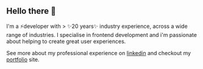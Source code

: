 ## Hello there 👋

I'm a ⚡developer with > ✨20 years✨ industry experience, across a wide range of industries. I specialise in frontend development and i'm passionate about helping to create great user experiences.

See more about my professional experience on [linkedin](https://www.linkedin.com/in/frontendrob/) and checkout my [portfolio](http://portfolio.robertjamesphillips.com/) site.

<!--
**hellraiserrob/hellraiserrob** is a ✨ _special_ ✨ repository because its `README.md` (this file) appears on your GitHub profile.

Here are some ideas to get you started:

- 🔭 I’m currently working on ...
- 🌱 I’m currently learning ...
- 👯 I’m looking to collaborate on ...
- 🤔 I’m looking for help with ...
- 💬 Ask me about ...
- 📫 How to reach me: ...
- 😄 Pronouns: ...
- ⚡ Fun fact: ...
-->
